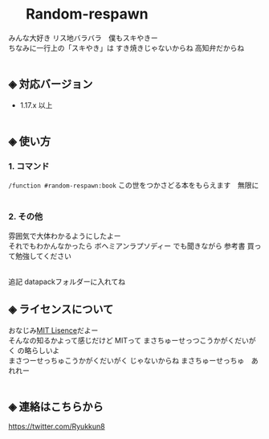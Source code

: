 # &nbsp;　Random-respawn

みんな大好き リス地バラバラ　僕もスキやきー<br>
ちなみに一行上の「スキやき」は すき焼きじゃないからね 高知弁だからね<br><br>

## ◈ 対応バージョン<br>
  - 1.17.x 以上<br><br>
  
## ◈ 使い方
### 1. コマンド
  `/function #random-respawn:book` この世をつかさどる本をもらえます　無限に<br><br>

### 2. その他
雰囲気で大体わかるようにしたよー<br>
それでもわかんなかったら ボヘミアンラプソディー でも聞きながら 参考書 買って勉強してください<br><br>

  追記
datapackフォルダーに入れてね


## ◈ ライセンスについて
おなじみ[MIT Lisence](LICENSE)だよー<br>
そんなの知るかよって感じだけど MITって まさちゅーせっつこうかがくだいがく の略らしいよ<br>
まさつーせっちゅこうかがくだいがく じゃないからね まさちゅーせっちゅ　あれれー<br><br>

## ◈ 連絡はこちらから
https://twitter.com/Ryukkun8
